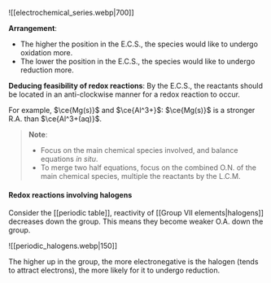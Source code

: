 ![[electrochemical_series.webp|700]]

**Arrangement**:
- The higher the position in the E.C.S., the species would like to undergo oxidation more.
- The lower the position in the E.C.S., the species would like to undergo reduction more.

**Deducing feasibility of redox reactions**:
By the E.C.S., the reactants should be located in an anti-clockwise manner for a redox reaction to occur.

For example, $\ce{Mg(s)}$ and $\ce{Al^3+}$:
$\ce{Mg(s)}$ is a stronger R.A. than $\ce{Al^3+(aq)}$.

> **Note**:
> - Focus on the main chemical species involved, and balance equations *in situ*.
> - To merge two half equations, focus on the combined O.N. of the main chemical species, multiple the reactants by the L.C.M.

#### Redox reactions involving halogens
Consider the [[periodic table]], reactivity of [[Group VII elements|halogens]] decreases down the group. This means they become weaker O.A. down the group.

![[periodic_halogens.webp|150]]

The higher up in the group, the more electronegative is the halogen (tends to attract electrons), the more likely for it to undergo reduction.
